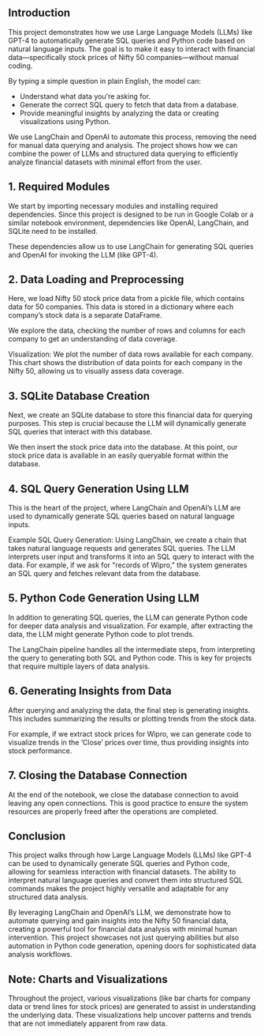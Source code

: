 ## Introduction

This project demonstrates how we use Large Language Models (LLMs) like GPT-4 to automatically generate SQL queries and Python code based on natural language inputs. The goal is to make it easy to interact with financial data—specifically stock prices of Nifty 50 companies—without manual coding.

By typing a simple question in plain English, the model can:

- Understand what data you're asking for.
- Generate the correct SQL query to fetch that data from a database.
- Provide meaningful insights by analyzing the data or creating visualizations using Python.

We use LangChain and OpenAI to automate this process, removing the need for manual data querying and analysis. The project shows how we can combine the power of LLMs and structured data querying to efficiently analyze financial datasets with minimal effort from the user.

## 1. Required Modules
We start by importing necessary modules and installing required dependencies. Since this project is designed to be run in Google Colab or a similar notebook environment, dependencies like OpenAI, LangChain, and SQLite need to be installed.

These dependencies allow us to use LangChain for generating SQL queries and OpenAI for invoking the LLM (like GPT-4).

## 2. Data Loading and Preprocessing
Here, we load Nifty 50 stock price data from a pickle file, which contains data for 50 companies. This data is stored in a dictionary where each company’s stock data is a separate DataFrame.

We explore the data, checking the number of rows and columns for each company to get an understanding of data coverage.

Visualization:
We plot the number of data rows available for each company. This chart shows the distribution of data points for each company in the Nifty 50, allowing us to visually assess data coverage.

## 3. SQLite Database Creation
Next, we create an SQLite database to store this financial data for querying purposes. This step is crucial because the LLM will dynamically generate SQL queries that interact with this database.

We then insert the stock price data into the database. At this point, our stock price data is available in an easily queryable format within the database.

## 4. SQL Query Generation Using LLM
This is the heart of the project, where LangChain and OpenAI’s LLM are used to dynamically generate SQL queries based on natural language inputs.

Example SQL Query Generation:
Using LangChain, we create a chain that takes natural language requests and generates SQL queries. The LLM interprets user input and transforms it into an SQL query to interact with the data. For example, if we ask for "records of Wipro," the system generates an SQL query and fetches relevant data from the database.

## 5. Python Code Generation Using LLM
In addition to generating SQL queries, the LLM can generate Python code for deeper data analysis and visualization. For example, after extracting the data, the LLM might generate Python code to plot trends.

The LangChain pipeline handles all the intermediate steps, from interpreting the query to generating both SQL and Python code. This is key for projects that require multiple layers of data analysis.

## 6. Generating Insights from Data
After querying and analyzing the data, the final step is generating insights. This includes summarizing the results or plotting trends from the stock data.

For example, if we extract stock prices for Wipro, we can generate code to visualize trends in the ‘Close’ prices over time, thus providing insights into stock performance.

## 7. Closing the Database Connection
At the end of the notebook, we close the database connection to avoid leaving any open connections. This is good practice to ensure the system resources are properly freed after the operations are completed.

## Conclusion
This project walks through how Large Language Models (LLMs) like GPT-4 can be used to dynamically generate SQL queries and Python code, allowing for seamless interaction with financial datasets. The ability to interpret natural language queries and convert them into structured SQL commands makes the project highly versatile and adaptable for any structured data analysis.

By leveraging LangChain and OpenAI’s LLM, we demonstrate how to automate querying and gain insights into the Nifty 50 financial data, creating a powerful tool for financial data analysis with minimal human intervention. This project showcases not just querying abilities but also automation in Python code generation, opening doors for sophisticated data analysis workflows.

## Note: Charts and Visualizations
Throughout the project, various visualizations (like bar charts for company data or trend lines for stock prices) are generated to assist in understanding the underlying data. These visualizations help uncover patterns and trends that are not immediately apparent from raw data.
